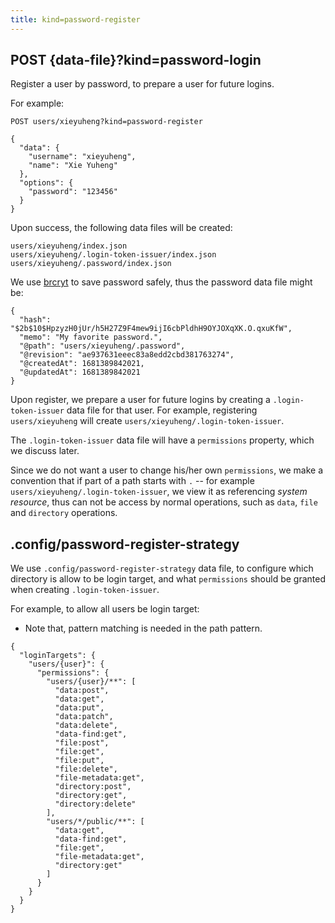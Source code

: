 ```yaml
---
title: kind=password-register
---
```


## POST {data-file}?kind=password-login

Register a user by password, to prepare a user for future logins.

For example:

```
POST users/xieyuheng?kind=password-register

{
  "data": {
    "username": "xieyuheng",
    "name": "Xie Yuheng"
  },
  "options": {
    "password": "123456"
  }
}
```

Upon success, the following data files will be created:

```
users/xieyuheng/index.json
users/xieyuheng/.login-token-issuer/index.json
users/xieyuheng/.password/index.json
```

We use [brcryt](https://en.wikipedia.org/wiki/Bcrypt) to save password safely,
thus the password data file might be:

```
{
  "hash": "$2b$10$HpzyzH0jUr/h5H27Z9F4mew9ijI6cbPldhH9OYJOXqXK.O.qxuKfW",
  "memo": "My favorite password.",
  "@path": "users/xieyuheng/.password",
  "@revision": "ae937631eeec83a8edd2cbd381763274",
  "@createdAt": 1681389842021,
  "@updatedAt": 1681389842021
}
```

Upon register, we prepare a user for future logins by
creating a `.login-token-issuer` data file for that user.
For example, registering `users/xieyuheng`
will create `users/xieyuheng/.login-token-issuer`.

The `.login-token-issuer` data file will have a `permissions` property,
which we discuss later.

Since we do not want a user to change his/her own `permissions`,
we make a convention that if part of a path starts with `.`
-- for example `users/xieyuheng/.login-token-issuer`,
we view it as referencing _system resource_,
thus can not be access by normal operations,
such as `data`, `file` and `directory` operations.

## .config/password-register-strategy

We use `.config/password-register-strategy` data file,
to configure which directory is allow to be login target,
and what `permissions` should be granted when creating `.login-token-issuer`.

For example, to allow all users be login target:

- Note that, pattern matching is needed in the path pattern.

```
{
  "loginTargets": {
    "users/{user}": {
      "permissions": {
        "users/{user}/**": [
          "data:post",
          "data:get",
          "data:put",
          "data:patch",
          "data:delete",
          "data-find:get",
          "file:post",
          "file:get",
          "file:put",
          "file:delete",
          "file-metadata:get",
          "directory:post",
          "directory:get",
          "directory:delete"
        ],
        "users/*/public/**": [
          "data:get",
          "data-find:get",
          "file:get",
          "file-metadata:get",
          "directory:get"
        ]
      }
    }
  }
}
```
